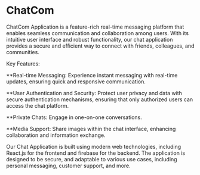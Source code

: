 # ChatCom

ChatCom Application is a feature-rich real-time messaging platform that enables seamless communication and collaboration among users. With its intuitive user interface and robust functionality, our chat application provides a secure and efficient way to connect with friends, colleagues, and communities.

Key Features:

\*\*Real-time Messaging: Experience instant messaging with real-time updates, ensuring quick and responsive communication.

\*\*User Authentication and Security: Protect user privacy and data with secure authentication mechanisms, ensuring that only authorized users can access the chat platform.

\*\*Private Chats: Engage in one-on-one conversations.

\*\*Media Support: Share images within the chat interface, enhancing collaboration and information exchange.

Our Chat Application is built using modern web technologies, including React.js for the frontend and firebase for the backend. The application is designed to be secure, and adaptable to various use cases, including personal messaging, customer support, and more.
